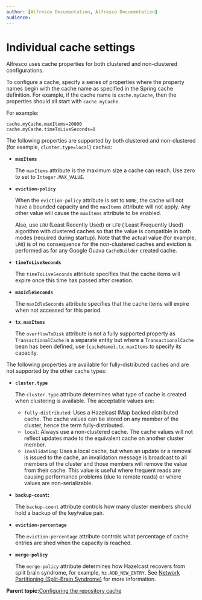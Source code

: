 ```yaml
---
author: [Alfresco Documentation, Alfresco Documentation]
audience: 
---
```


# Individual cache settings

Alfresco uses cache properties for both clustered and non-clustered configurations.

To configure a cache, specify a series of properties where the property names begin with the cache name as specified in the Spring cache definition. For example, if the cache name is `cache.myCache`, then the properties should all start with `cache.myCache`.

For example:

```
cache.myCache.maxItems=20000
cache.myCache.timeToLiveSeconds=0 
```

The following properties are supported by both clustered and non-clustered \(for example, `cluster.type=local`\) caches:

-   **`maxItems`**

    The `maxItems` attribute is the maximum size a cache can reach. Use zero to set to `Integer.MAX_VALUE`.


-   **`eviction-policy`**

    When the `eviction-policy` attribute is set to `NONE`, the cache will not have a bounded capacity and the `maxItems` attribute will not apply. Any other value will cause the `maxItems` attribute to be enabled.

    Also, use `LRU` \(Least Recently Used\) or `LFU` \( Least Frequently Used\) algorithm with clustered caches so that the value is compatible in both modes \(required during startup\). Note that the actual value \(for example, `LRU`\) is of no consequence for the non-clustered caches and eviction is performed as for any Google Guava `CacheBuilder` created cache.


-   **`timeToLiveSeconds`**

    The `timeToLiveSeconds` attribute specifies that the cache items will expire once this time has passed after creation.


-   **`maxIdleSeconds`**

    The `maxIdleSeconds` attribute specifies that the cache items will expire when not accessed for this period.


-   **`tx.maxItems`**

    The `overflowToDisk` attribute is not a fully supported property as `TransactionalCache` is a separate entity but where a `TransactionalCache` bean has been defined, use `{cacheName}.tx.maxItems` to specify its capacity.


The following properties are available for fully-distributed caches and are not supported by the other cache types:

-   **`cluster.type`**

    The `cluster.type` attribute determines what type of cache is created when clustering is available. The acceptable values are:

    -   `fully-distributed`: Uses a Hazelcast IMap backed distributed cache. The cache values can be stored on any member of the cluster, hence the term fully-distributed.
    -   `local`: Always use a non-clustered cache. The cache values will not reflect updates made to the equivalent cache on another cluster member.
    -   `invalidating`: Uses a local cache, but when an update or a removal is issued to the cache, an invalidation message is broadcast to all members of the cluster and those members will remove the value from their cache. This value is useful where frequent reads are causing performance problems \(due to remote reads\) or where values are non-serializable.

-   **`backup-count`:**

    The `backup-count` attribute controls how many cluster members should hold a backup of the key/value pair.


-   **`eviction-percentage`**

    The `eviction-percentage` attribute controls what percentage of cache entries are shed when the capacity is reached.


-   **`merge-policy`**

    The `merge-policy` attribute determines how Hazelcast recovers from split brain syndrome, for example, `hz.ADD_NEW_ENTRY`. See [Network Partitioning \(Split-Brain Syndrome\)](http://hazelcast.org/docs/2.4/manual/html-single/#NetworkPartitioning) for more information.


**Parent topic:**[Configuring the repository cache](../tasks/cache-config.md)

